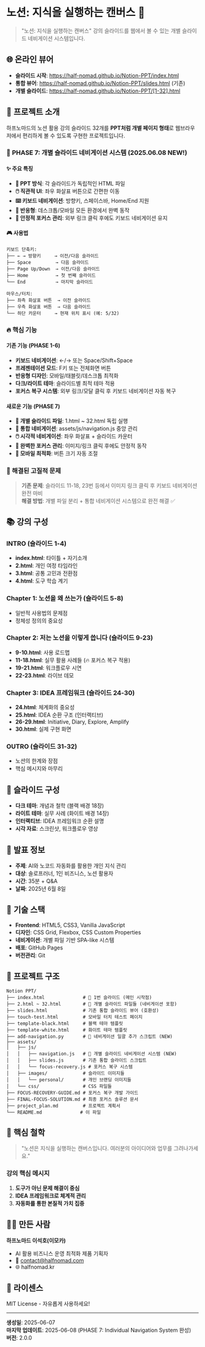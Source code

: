 # 노션: 지식을 실행하는 캔버스 🎯

> "노션: 지식을 실행하는 캔버스" 강의 슬라이드를 웹에서 볼 수 있는 개별 슬라이드 네비게이션 시스템입니다.

## 🌐 온라인 뷰어
- **슬라이드 시작**: https://half-nomad.github.io/Notion-PPT/index.html
- **통합 뷰어**: https://half-nomad.github.io/Notion-PPT/slides.html (기존)
- **개별 슬라이드**: https://half-nomad.github.io/Notion-PPT/[1-32].html

## 🎯 프로젝트 소개

하프노마드의 노션 활용 강의 슬라이드 32개를 **PPT처럼 개별 페이지 형태**로 웹브라우저에서 편리하게 볼 수 있도록 구현한 프로젝트입니다.

### 🚀 **PHASE 7: 개별 슬라이드 네비게이션 시스템 (2025.06.08 NEW!)**

#### **✨ 주요 특징**
- **🎯 PPT 방식**: 각 슬라이드가 독립적인 HTML 파일
- **🖱️ 직관적 UI**: 좌우 화살표 버튼으로 간편한 이동
- **⌨️ 키보드 네비게이션**: 방향키, 스페이스바, Home/End 지원
- **📱 반응형**: 데스크톱/모바일 모든 환경에서 완벽 동작
- **🔄 안정적 포커스 관리**: 외부 링크 클릭 후에도 키보드 네비게이션 유지

#### **🎮 사용법**
```
키보드 단축키:
├── ← → 방향키     → 이전/다음 슬라이드
├── Space         → 다음 슬라이드  
├── Page Up/Down  → 이전/다음 슬라이드
├── Home          → 첫 번째 슬라이드
└── End           → 마지막 슬라이드

마우스/터치:
├── 좌측 화살표 버튼  → 이전 슬라이드
├── 우측 화살표 버튼  → 다음 슬라이드
└── 하단 카운터     → 현재 위치 표시 (예: 5/32)
```

### 🔥 **핵심 기능**

#### **기존 기능 (PHASE 1-6)**
- **키보드 네비게이션**: ←/→ 또는 Space/Shift+Space
- **프레젠테이션 모드**: F키 또는 전체화면 버튼
- **반응형 디자인**: 모바일/태블릿/데스크톱 최적화
- **다크/라이트 테마**: 슬라이드별 최적 테마 적용
- **포커스 복구 시스템**: 외부 링크/모달 클릭 후 키보드 네비게이션 자동 복구

#### **새로운 기능 (PHASE 7)**
- **🎯 개별 슬라이드 파일**: 1.html ~ 32.html 독립 실행
- **🚀 통합 네비게이션**: assets/js/navigation.js 중앙 관리
- **🖱️ 시각적 네비게이션**: 좌우 화살표 + 슬라이드 카운터
- **🔄 완벽한 포커스 관리**: 이미지/링크 클릭 후에도 안정적 동작
- **📱 모바일 최적화**: 버튼 크기 자동 조절

### **🚨 해결된 고질적 문제**
> **기존 문제**: 슬라이드 11-18, 23번 등에서 이미지 링크 클릭 후 키보드 네비게이션 완전 마비  
> **해결 방법**: 개별 파일 분리 + 통합 네비게이션 시스템으로 완전 해결 ✅

## 📚 강의 구성

### INTRO (슬라이드 1-4)
- **index.html**: 타이틀 + 자기소개
- **2.html**: 개인 여정 타임라인
- **3.html**: 공통 고민과 전환점  
- **4.html**: 도구 학습 계기

### Chapter 1: 노션을 왜 쓰는가 (슬라이드 5-8)
- 일반적 사용법의 문제점
- 정체성 정의의 중요성

### Chapter 2: 저는 노션을 이렇게 씁니다 (슬라이드 9-23)
- **9-10.html**: 사용 로드맵
- **11-18.html**: 실무 활용 사례들 (🔥 포커스 복구 적용)
- **19-21.html**: 워크플로우 시연
- **22-23.html**: 라이브 데모

### Chapter 3: IDEA 프레임워크 (슬라이드 24-30)
- **24.html**: 체계화의 중요성
- **25.html**: IDEA 순환 구조 (인터랙티브)
- **26-29.html**: Initiative, Diary, Explore, Amplify
- **30.html**: 실제 구현 화면

### OUTRO (슬라이드 31-32)
- 노션의 한계와 장점
- 핵심 메시지와 마무리

## 🎨 슬라이드 구성
- **다크 테마**: 개념과 철학 (블랙 배경 18장)
- **라이트 테마**: 실무 사례 (화이트 배경 14장)
- **인터랙티브**: IDEA 프레임워크 순환 설명
- **시각 자료**: 스크린샷, 워크플로우 영상

## 🚀 발표 정보
- **주제**: AI와 노코드 자동화를 활용한 개인 지식 관리
- **대상**: 솔로프러너, 1인 비즈니스, 노션 활용자
- **시간**: 35분 + Q&A
- **날짜**: 2025년 6월 8일

## 🔧 기술 스택
- **Frontend**: HTML5, CSS3, Vanilla JavaScript
- **디자인**: CSS Grid, Flexbox, CSS Custom Properties
- **네비게이션**: 개별 파일 기반 SPA-like 시스템
- **배포**: GitHub Pages
- **버전관리**: Git

## 📁 프로젝트 구조
```
Notion PPT/
├── index.html              # 🚀 1번 슬라이드 (메인 시작점)
├── 2.html ~ 32.html        # 🚀 개별 슬라이드 파일들 (네비게이션 포함)
├── slides.html             # 기존 통합 슬라이드 뷰어 (호환성)
├── touch-test.html         # 모바일 터치 테스트 페이지
├── template-black.html     # 블랙 테마 템플릿
├── template-white.html     # 화이트 테마 템플릿
├── add-navigation.py       # 🚀 네비게이션 일괄 추가 스크립트 (NEW)
├── assets/
│   ├── js/
│   │   ├── navigation.js   # 🚀 개별 슬라이드 네비게이션 시스템 (NEW)
│   │   ├── slides.js       # 기존 통합 슬라이드 스크립트
│   │   └── focus-recovery.js # 포커스 복구 시스템
│   ├── images/             # 슬라이드 이미지들
│   │   └── personal/       # 개인 브랜딩 이미지들
│   └── css/                # CSS 파일들
├── FOCUS-RECOVERY-GUIDE.md # 포커스 복구 개발 가이드
├── FINAL-FOCUS-SOLUTION.md # 최종 포커스 솔루션 문서
├── project_plan.md         # 프로젝트 계획서
└── README.md              # 이 파일
```

## 🎯 핵심 철학
> "노션은 지식을 실행하는 캔버스입니다. 여러분의 아이디어와 업무를 그려나가세요."

### 강의 핵심 메시지
1. **도구가 아닌 문제 해결이 중심**
2. **IDEA 프레임워크로 체계적 관리**
3. **자동화를 통한 본질적 가치 집중**

## 👨‍💻 만든 사람
**하프노마드 이석호(이모카)**
- AI 활용 비즈니스 운영 최적화 제품 기획자
- 📧 contact@halfnomad.com
- 🌐 halfnomad.kr

## 📄 라이센스
MIT License - 자유롭게 사용하세요!

---
**생성일**: 2025-06-07  
**마지막 업데이트**: 2025-06-08 (PHASE 7: Individual Navigation System 완성)  
**버전**: 2.0.0
